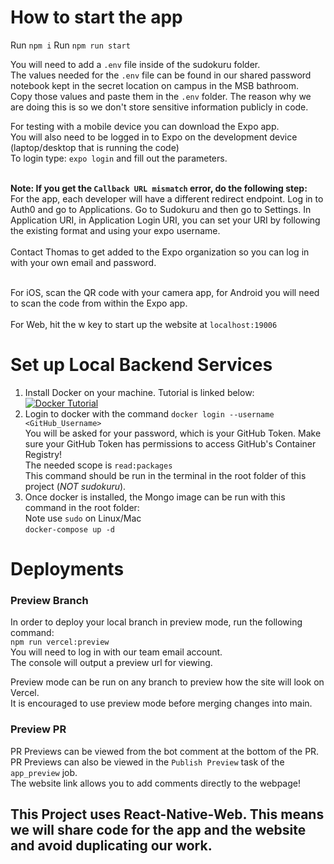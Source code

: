 # How to start the app

Run ```npm i```
Run ```npm run start```

You will need to add a ```.env``` file inside of the sudokuru folder.<br>
The values needed for the ```.env``` file can be found in our shared password notebook kept in the secret location on campus in the MSB bathroom.<br>
Copy those values and paste them in the ```.env``` folder. The reason why we are doing this is so we don't store sensitive information publicly in code.<br>

For testing with a mobile device you can download the Expo app.<br>
You will also need to be logged in to Expo on the development device (laptop/desktop that is running the code)<br>
To login type: ```expo login``` and fill out the parameters.<br><br>

**Note: If you get the ```Callback URL mismatch``` error, do the following step:**<br>
For the app, each developer will have a different redirect endpoint. Log in to Auth0 and go to Applications. 
Go to Sudokuru and then go to Settings. In Application URI, in Application Login URI, you can set your URI by following the existing format and using your expo username.<br><br>
Contact Thomas to get added to the Expo organization so you can log in with your own email and password.<br><br>

For iOS, scan the QR code with your camera app, for Android you will need to scan the code from within the Expo app.<br><br>
For Web, hit the w key to start up the website at ```localhost:19006```

# Set up Local Backend Services

1. Install Docker on your machine. Tutorial is linked below:<br>
   [![Docker Tutorial](https://img.youtube.com/vi/2ezNqqaSjq8/0.jpg)](https://www.youtube.com/watch?v=2ezNqqaSjq8)<br>
2. Login to docker with the command ```docker login --username <GitHub_Username>```<br>
   You will be asked for your password, which is your GitHub Token. Make sure your GitHub Token has permissions to access GitHub's Container Registry!<br>
   The needed scope is ```read:packages```<br>
   This command should be run in the terminal in the root folder of this project (*NOT sudokuru*).<br>
3. Once docker is installed, the Mongo image can be run with this command in the root folder:<br>
   Note use ```sudo``` on Linux/Mac<br>
   ```docker-compose up -d```

# Deployments

### Preview Branch
In order to deploy your local branch in preview mode, run the following command:<br>
```npm run vercel:preview```<br>
You will need to log in with our team email account.<br>
The console will output a preview url for viewing.<br>

Preview mode can be run on any branch to preview how the site will look on Vercel.<br>
It is encouraged to use preview mode before merging changes into main.<br>

### Preview PR
PR Previews can be viewed from the bot comment at the bottom of the PR.<br>
PR Previews can also be viewed in the ```Publish Preview``` task of the ```app_preview``` job.<br>
The website link allows you to add comments directly to the webpage!<br>

## This Project uses React-Native-Web. This means we will share code for the app and the website and avoid duplicating our work. 

